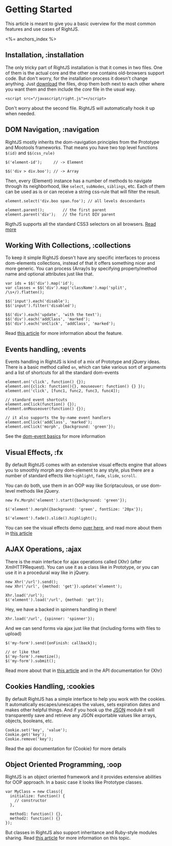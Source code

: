 # Getting Started

This article is meant to give you a basic overview for the most common features and use cases of RightJS.

<%= anchors_index %>


## Installation, :installation

The only tricky part of RightJS installation is that it comes in two files. One of them is the actual
core and the other one contains old-browsers support code. But don't worry, for the installation process
it doesn't change anything. Just [download](/download) the files, drop them both next
to each other where you want them and then include the _core_ file in the usual way.

    <script src="/javascript/right.js"></script>

Don't worry about the second file. RightJS will automatically hook it up when needed.


## DOM Navigation, :navigation

RightJS mostly inherits the dom-navigation principles from the Prototype and Mootools frameworks.
That means you have two top level functions `$(id)` and `$$(css_rule)`

    $('element-id');     // -> Element
    
    $$('div > div.boo'); // -> Array


Then, every {Element} instance has a number of methods to navigate through its neighborhood, like
`select`, `subNodes`, `siblings`, etc. Each of them can be used as is
or can receive a string css-rule that will filter the result.

    element.select('div.boo span.foo'); // all levels descendants
    
    element.parent();        // the first parent
    element.parent('div');   // the first DIV parent

RigthJS supports all the standard CSS3 selectors on all browsers.
[Read more](/tutorials/dom-navigation-and-manipulations)


## Working With Collections, :collections

To keep it simple RightJS doesn't have any specific interfaces to process dom-elements collections,
instead of that it offers something nicer and more generic. You can process {Array}s by specifying 
property/method name and optional attributes just like that.

    var ids = $$('div').map('id');
    var classes = $$('div').map('className').map('split', /\s+/).flatten();
    
    $$('input').each('disable');
    $$('input').filter('disabled');
    
    $$('div').each('update', 'with the text');
    $$('div').each('addClass', 'marked');
    $$('div').each('onClick', 'addClass', 'marked');

Read [this article](/tutorials/call-by-name) for more information about the feature.



## Events handling, :events

Events handling in RightJS is kind of a mix of Prototype and jQuery ideas. There is a basic method
called `on`, which can take various sort of arguments and a list of shortcuts for all the
standard dom-events

    element.on('click', function() {});
    element.on({click: function(){}, mouseover: function() {} });
    element.on('click', [func1, func2, func3, func4]);
    
    // standard event shortcuts
    element.onClick(function() {});
    element.onMouseover(function() {});
    
    // it also supports the by-name event handlers
    element.onClick('addClass', 'marked');
    element.onClick('morph', {background: 'green'});

See the [dom-event basics](/tutorials/dom-events-handling) for more information



## Visual Effects, :fx

By default RightJS comes with an extensive visual effects engine that allows you to smoothly morph
any dom-element to any style, plus there are a number of standard effects like `highlight`,
`fade`, `slide`, `scroll`.

You can do both, use them in an OOP way like Scriptaculous, or use dom-level methods like jQuery.

    new Fx.Morph('element').start({background: 'green'});
    
    $('element').morph({background: 'green', fontSize: '20px'});
    
    $('element').fade().slide().highlight();

You can see the visual effects demo [over here](/fx-demo), and read more about them
in [this article](/tutorials/visual-effects)



## AJAX Operations, :ajax

There is the main interface for ajax operations called {Xhr} (after XmlHTTPRequest). You can use
it as a class like in Prototype, or you can use it in a procedural way like in jQuery.

    new Xhr('/url').send();
    new Xhr('/url', {method: 'get'}).update('element');
    
    Xhr.load('/url');
    $('element').load('/url', {method: 'get'});

Hey, we have a backed in spinners handling in there!

    Xhr.load('/url', {spinner: 'spinner'});

And we can send forms via ajax just like that (including forms with files to upload)

    $('my-form').send({onFinish: callback});
    
    // or like that
    $('my-form').remotize();
    $('my-form').submit();

Read more about that in [this article](/tutorials/ajax-handling)
and in the API documentation for {Xhr}



## Cookies Handling, :cookies

By default RightJS has a simple interface to help you work with the cookies. It automatically
escapes/unescapes the values, sets expiration dates and makes other helpful things.
And if you hook up the [JSON](/goods/json) module it will transparently save
and retrieve any JSON exportable values like arrays, objects, booleans, etc.

    Cookie.set('key', 'value');
    Cookie.get('key');
    Cookie.remove('key');

Read the api documentation for {Cookie} for more details



## Object Oriented Programming, :oop

RightJS is an object oriented framework and it provides extensive abilities for OOP approach.
In a basic case it looks like Prototype classes.

    var MyClass = new Class({
      initialize: function() {
        // constructor
      },
      
      method1: function() {},
      method2: function() {}
    });
  
But classes in RightJS also support inheritance and Ruby-style modules sharing. Read
[this article](/tutorials/object-oriented-programming) for more
information on this topic.
